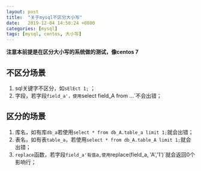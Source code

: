 ```yaml
---
layout: post
title:  "关于mysql不区分大小写"
date:   2019-12-04 14:50:24 +0800
categories: [mysql]
tags: [mysql, centos, 大小写]
---
```



**注意本前提是在区分大小写的系统做的测试，像centos 7**  


## 不区分场景   

1. sql关键字不区分，如`sElEct 1;`  ；  
1. 字段，若字段`field_a'，使用`select field_A from ...`不会出错；   

## 区分的场景  

1. 库名，如有库`db_a`若使用`select * from db_A.table_a limit 1;`就会出错；   
2. 表名，如有表`table_a`，若使用`select * from db_A.table_A limit 1;`就会出错； 
3. `replace`函数，若字段`field_a'有值`a`,使用`replace(field_a, 'A','1')`就会返回0个影响行；  
